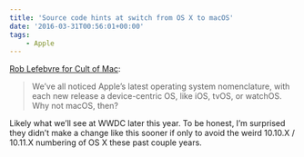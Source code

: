 ```yaml
---
title: 'Source code hints at switch from OS X to macOS'
date: '2016-03-31T00:56:01+00:00'
tags:
    - Apple
---
```


[Rob Lefebvre for Cult of Mac](https://www.cultofmac.com/420436/os-x-source-code-hints-at-switch-to-macos/):

> We’ve all noticed Apple’s latest operating system nomenclature, with each new release a device-centric OS, like iOS, tvOS, or watchOS. Why not macOS, then?

Likely what we’ll see at WWDC later this year. To be honest, I’m surprised they didn’t make a change like this sooner if only to avoid the weird 10.10.X / 10.11.X numbering of OS X these past couple years.